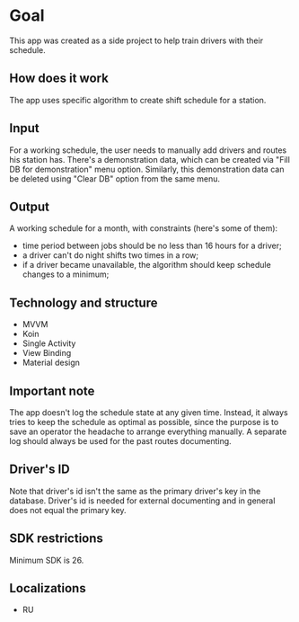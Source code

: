 # Goal
This app was created as a side project to help train drivers with their schedule.

## How does it work
The app uses specific algorithm to create shift schedule for a station.

## Input
For a working schedule, the user needs to manually add drivers and routes his station has.
There's a demonstration data, which can be created via "Fill DB for demonstration" menu option.
Similarly, this demonstration data can be deleted using "Clear DB" option from the same menu.

## Output
A working schedule for a month, with constraints (here's some of them):
- time period between jobs should be no less than 16 hours for a driver;
- a driver can't do night shifts two times in a row;
- if a driver became unavailable, the algorithm should keep schedule changes to a minimum;

## Technology and structure
- MVVM
- Koin
- Single Activity
- View Binding
- Material design

## Important note
The app doesn't log the schedule state at any given time. Instead, it always tries to keep the schedule as optimal as possible, since the purpose is to save an operator the headache to arrange everything manually. A separate log should always be used for the past routes documenting.

## Driver's ID
Note that driver's id isn't the same as the primary driver's key in the database.
Driver's id is needed for external documenting and in general does not equal the primary key.

## SDK restrictions
Minimum SDK is 26.

## Localizations
- RU
